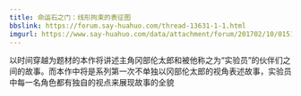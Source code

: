 ```yaml
---
title: 命运石之门：线形拘束的表征图
bbslink: https://forum.say-huahuo.com/thread-13631-1-1.html
imgurl: https://www.say-huahuo.com/data/attachment/forum/201702/10/015130kbsp0bnp9rrbcddv.jpg
---
```


以时间穿越为题材的本作将讲述主角冈部伦太郎和被他称之为“实验员”的伙伴们之间的故事。而本作中将是系列第一次不单独以冈部伦太郎的视角表述故事，实验员中每一名角色都有独自的视点来展现故事的全貌<!--more-->
